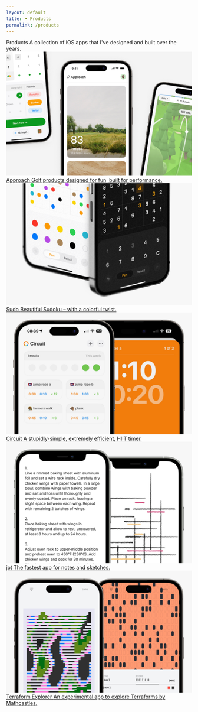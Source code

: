 ```yaml
---
layout: default 
title: • Products
permalink: /products
---
```


<section class="mb-24">
  <div class="col-8">
    <span class="title">Products</span>
    <span class="subtitle">A collection of iOS apps that I've designed and built over the years.</span>
  </div>
</section>

<section>
  <div class="col-8 gap-12">
    <a href="/products/approach">
      <img src="/img/products/approach.jpg" loading="lazy">
      <span class="title color-approach">Approach</span>
      <span class="subtitle color-approach">Golf products designed for fun, built for performance.</span>
    </a>
    <a href="/products/sudo">
      <img src="/img/products/sudoku.jpg" loading="lazy">
      <span class="title color-sudo">Sudo</span>
      <span class="subtitle color-sudo">Beautiful Sudoku – with a colorful twist.</span>
    </a>
    <a href="/products/circuit">
      <img src="/img/products/circuit.jpg" loading="lazy">
      <span class="title color-circuit">Circuit</span>
      <span class="subtitle color-circuit">A stupidly-simple, extremely efficient, HIIT timer.</span>
    </a>
    <a href="/products/jot">
      <img src="/img/products/jot.jpg" loading="lazy">
      <span class="title color-jot">jot</span>
      <span class="subtitle color-jot">The fastest app for notes and sketches.</span>
    </a>
    <a href="/products/terraforms">
      <img src="/img/products/terraforms.jpg" loading="lazy">
      <span class="title color-terraforms">Terraform Explorer</span>
      <span class="subtitle color-terraforms">An experimental app to explore Terraforms by Mathcastles.</span>
    </a>
  </div>
</section>